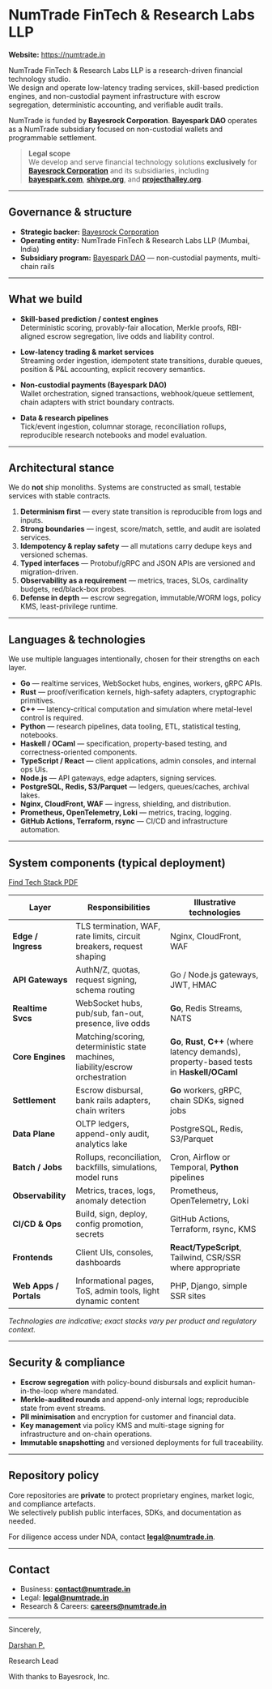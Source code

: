 # NumTrade FinTech & Research Labs LLP

**Website:** https://numtrade.in

NumTrade FinTech & Research Labs LLP is a research-driven financial technology studio.  
We design and operate low-latency trading services, skill-based prediction engines, and
non-custodial payment infrastructure with escrow segregation, deterministic accounting,
and verifiable audit trails.

NumTrade is funded by **Bayesrock Corporation**. **Bayespark DAO** operates as a NumTrade
subsidiary focused on non-custodial wallets and programmable settlement.

> **Legal scope**  
> We develop and serve financial technology solutions **exclusively** for  
> **[Bayesrock Corporation](https://bayesrock.com)** and its subsidiaries, including  
> **[bayespark.com](https://bayespark.com)**, **[shivpe.org](https://shivpe.org)**, and **[projecthalley.org](https://projecthalley.org)**.

---

## Governance & structure

- **Strategic backer:** [Bayesrock Corporation](https://bayesrock.com)  
- **Operating entity:** NumTrade FinTech & Research Labs LLP (Mumbai, India)  
- **Subsidiary program:** [Bayespark DAO](https://bayespark.com) — non-custodial payments, multi-chain rails

---

## What we build

- **Skill-based prediction / contest engines**  
  Deterministic scoring, provably-fair allocation, Merkle proofs, RBI-aligned escrow segregation, live odds and liability control.

- **Low-latency trading & market services**  
  Streaming order ingestion, idempotent state transitions, durable queues, position & P&L accounting, explicit recovery semantics.

- **Non-custodial payments (Bayespark DAO)**  
  Wallet orchestration, signed transactions, webhook/queue settlement, chain adapters with strict boundary contracts.

- **Data & research pipelines**  
  Tick/event ingestion, columnar storage, reconciliation rollups, reproducible research notebooks and model evaluation.

---

## Architectural stance

We do **not** ship monoliths. Systems are constructed as small, testable services with stable contracts.

1. **Determinism first** — every state transition is reproducible from logs and inputs.  
2. **Strong boundaries** — ingest, score/match, settle, and audit are isolated services.  
3. **Idempotency & replay safety** — all mutations carry dedupe keys and versioned schemas.  
4. **Typed interfaces** — Protobuf/gRPC and JSON APIs are versioned and migration-driven.  
5. **Observability as a requirement** — metrics, traces, SLOs, cardinality budgets, red/black-box probes.  
6. **Defense in depth** — escrow segregation, immutable/WORM logs, policy KMS, least-privilege runtime.

---

## Languages & technologies

We use multiple languages intentionally, chosen for their strengths on each layer.

- **Go** — realtime services, WebSocket hubs, engines, workers, gRPC APIs.  
- **Rust** — proof/verification kernels, high-safety adapters, cryptographic primitives.  
- **C++** — latency-critical computation and simulation where metal-level control is required.  
- **Python** — research pipelines, data tooling, ETL, statistical testing, notebooks.  
- **Haskell / OCaml** — specification, property-based testing, and correctness-oriented components.  
- **TypeScript / React** — client applications, admin consoles, and internal ops UIs.  
- **Node.js** — API gateways, edge adapters, signing services.  
- **PostgreSQL, Redis, S3/Parquet** — ledgers, queues/caches, archival lakes.  
- **Nginx, CloudFront, WAF** — ingress, shielding, and distribution.  
- **Prometheus, OpenTelemetry, Loki** — metrics, tracing, logging.  
- **GitHub Actions, Terraform, rsync** — CI/CD and infrastructure automation.

---

## System components (typical deployment)
[Find Tech Stack PDF](https://numtrade.in/public/trading.pdf)

| Layer               | Responsibilities                                                            | Illustrative technologies                                                                 |
|---------------------|-----------------------------------------------------------------------------|--------------------------------------------------------------------------------------------|
| **Edge / Ingress**  | TLS termination, WAF, rate limits, circuit breakers, request shaping        | Nginx, CloudFront, WAF                                                                    |
| **API Gateways**    | AuthN/Z, quotas, request signing, schema routing                            | Go / Node.js gateways, JWT, HMAC                                                          |
| **Realtime Svcs**   | WebSocket hubs, pub/sub, fan-out, presence, live odds                       | **Go**, Redis Streams, NATS                                                               |
| **Core Engines**    | Matching/scoring, deterministic state machines, liability/escrow orchestration | **Go**, **Rust**, **C++** (where latency demands), property-based tests in **Haskell/OCaml** |
| **Settlement**      | Escrow disbursal, bank rails adapters, chain writers                         | **Go** workers, gRPC, chain SDKs, signed jobs                                             |
| **Data Plane**      | OLTP ledgers, append-only audit, analytics lake                             | PostgreSQL, Redis, S3/Parquet                                                             |
| **Batch / Jobs**    | Rollups, reconciliation, backfills, simulations, model runs                 | Cron, Airflow or Temporal, **Python** pipelines                                           |
| **Observability**   | Metrics, traces, logs, anomaly detection                                    | Prometheus, OpenTelemetry, Loki                                                           |
| **CI/CD & Ops**     | Build, sign, deploy, config promotion, secrets                              | GitHub Actions, Terraform, rsync, KMS                                                     |
| **Frontends**       | Client UIs, consoles, dashboards                                            | **React/TypeScript**, Tailwind, CSR/SSR where appropriate                                 |
| **Web Apps / Portals** |  Informational pages, ToS, admin tools, light dynamic content            |PHP, Django, simple SSR sites                                                              |


*Technologies are indicative; exact stacks vary per product and regulatory context.*

---

## Security & compliance

- **Escrow segregation** with policy-bound disbursals and explicit human-in-the-loop where mandated.  
- **Merkle-audited rounds** and append-only internal logs; reproducible state from event streams.  
- **PII minimisation** and encryption for customer and financial data.  
- **Key management** via policy KMS and multi-stage signing for infrastructure and on-chain operations.  
- **Immutable snapshotting** and versioned deployments for full traceability.

---

## Repository policy

Core repositories are **private** to protect proprietary engines, market logic, and compliance artefacts.  
We selectively publish public interfaces, SDKs, and documentation as needed.

For diligence access under NDA, contact **legal@numtrade.in**.

---

## Contact

- Business: **contact@numtrade.in**  
- Legal: **legal@numtrade.in**  
- Research & Careers: **careers@numtrade.in**

---

Sincerely,

[Darshan P.](https://drshn.me)

Research Lead

With thanks to Bayesrock, Inc.

